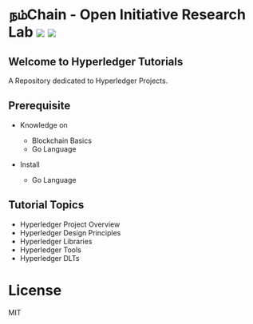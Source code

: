 # நம்Chain - Open Initiative Research Lab ![](https://img.shields.io/badge/Project-Nam-ff69b4.svg) ![](https://img.shields.io/badge/madeby-Ramaguru-blue.svg)

## Welcome to Hyperledger Tutorials

A Repository dedicated to Hyperledger Projects.

## Prerequisite
- Knowledge on 
    - Blockchain Basics 
    - Go Language
    
 - Install
    - Go Language 
    
## Tutorial Topics
  - Hyperledger Project Overview
  - Hyperledger Design Principles
  - Hyperledger Libraries
  - Hyperledger Tools
  - Hyperledger DLTs
    
# License

MIT
